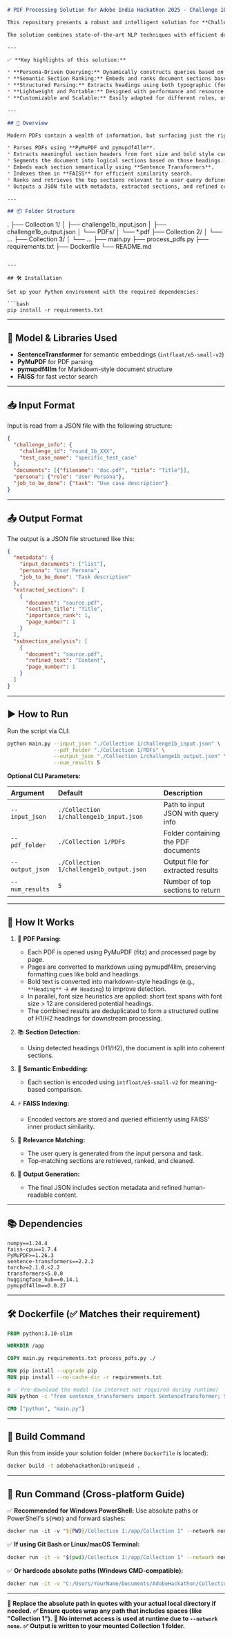 ```markdown
# PDF Processing Solution for Adobe India Hackathon 2025 - Challenge 1b

This repository presents a robust and intelligent solution for **Challenge 1b of the Adobe India Hackathon 2025**, focused on **context-aware content retrieval from PDF documents** based on a given persona and job-to-be-done. The system is designed to identify and extract the most relevant sections from a set of documents by leveraging semantic understanding, document structure parsing, and vector similarity search.

The solution combines state-of-the-art NLP techniques with efficient document processing and is structured to be easily extensible and adaptable. It utilizes **Sentence Transformers** for generating high-quality embeddings, **FAISS** for fast approximate nearest-neighbor search, and **PyMuPDF with pymupdf4llm** to analyze document structure and extract meaningful sections. The output is generated in a clean and structured JSON format, making it suitable for downstream analysis or integration with other tools.

---

✅ **Key highlights of this solution:**

* **Persona-Driven Querying:** Dynamically constructs queries based on role and task descriptions.
* **Semantic Section Ranking:** Embeds and ranks document sections based on relevance to the user query.
* **Structured Parsing:** Extracts headings using both typographic (font size) and semantic (markdown/bold) cues.
* **Lightweight and Portable:** Designed with performance and resource efficiency in mind.
* **Customizable and Scalable:** Easily adapted for different roles, use cases, or document types.

---

## 🚀 Overview

Modern PDFs contain a wealth of information, but surfacing just the right parts for a specific user goal is challenging. This system bridges that gap by doing the following:

* Parses PDFs using **PyMuPDF and pymupdf4llm**.
* Extracts meaningful section headers from font size and bold style cues.
* Segments the document into logical sections based on those headings.
* Embeds each section semantically using **Sentence Transformers**.
* Indexes them in **FAISS** for efficient similarity search.
* Ranks and retrieves the top sections relevant to a user query defined by a persona and task.
* Outputs a JSON file with metadata, extracted sections, and refined content.

---

## 📦 Folder Structure

```

.
├── Collection 1/
│   ├── challenge1b_input.json
│   ├── challenge1b_output.json
│   └── PDFs/
│       └── *.pdf
├── Collection 2/
│   └── ...
├── Collection 3/
│   └── ...
├── main.py
├── process_pdfs.py
├── requirements.txt
├── Dockerfile
└── README.md

````

---

## 🛠️ Installation

Set up your Python environment with the required dependencies:

```bash
pip install -r requirements.txt
````

-----

## 🧠 Model & Libraries Used

  * **SentenceTransformer** for semantic embeddings (`intfloat/e5-small-v2`)
  * **PyMuPDF** for PDF parsing
  * **pymupdf4llm** for Markdown-style document structure
  * **FAISS** for fast vector search

-----

## 📥 Input Format

Input is read from a JSON file with the following structure:

```json
{
  "challenge_info": {
    "challenge_id": "round_1b_XXX",
    "test_case_name": "specific_test_case"
  },
  "documents": [{"filename": "doc.pdf", "title": "Title"}],
  "persona": {"role": "User Persona"},
  "job_to_be_done": {"task": "Use case description"}
}
```

-----

## 📤 Output Format

The output is a JSON file structured like this:

```json
{
  "metadata": {
    "input_documents": ["list"],
    "persona": "User Persona",
    "job_to_be_done": "Task description"
  },
  "extracted_sections": [
    {
      "document": "source.pdf",
      "section_title": "Title",
      "importance_rank": 1,
      "page_number": 1
    }
  ],
  "subsection_analysis": [
    {
      "document": "source.pdf",
      "refined_text": "Content",
      "page_number": 1
    }
  ]
}
```

-----

## ▶️ How to Run

Run the script via CLI:

```bash
python main.py --input_json "./Collection 1/challenge1b_input.json" \
               --pdf_folder "./Collection 1/PDFs" \
               --output_json "./Collection 1/challenge1b_output.json" \
               --num_results 5
```

**Optional CLI Parameters:**

| Argument            | Default                             | Description                        |
| :------------------ | :---------------------------------- | :--------------------------------- |
| `--input_json`      | `./Collection 1/challenge1b_input.json` | Path to input JSON with query info |
| `--pdf_folder`      | `./Collection 1/PDFs`               | Folder containing the PDF documents |
| `--output_json`     | `./Collection 1/challenge1b_output.json` | Output file for extracted results |
| `--num_results`     | `5`                                 | Number of top sections to return   |

-----

## 🧩 How It Works

1.  📄 **PDF Parsing:**

      * Each PDF is opened using PyMuPDF (fitz) and processed page by page.
      * Pages are converted to markdown using pymupdf4llm, preserving formatting cues like bold and headings.
      * Bold text is converted into markdown-style headings (e.g., `**Heading**` → `## Heading`) to improve detection.
      * In parallel, font size heuristics are applied: short text spans with font size \> 12 are considered potential headings.
      * The combined results are deduplicated to form a structured outline of H1/H2 headings for downstream processing.

2.  📚 **Section Detection:**

      * Using detected headings (H1/H2), the document is split into coherent sections.

3.  🧠 **Semantic Embedding:**

      * Each section is encoded using `intfloat/e5-small-v2` for meaning-based comparison.

4.  ⚡ **FAISS Indexing:**

      * Encoded vectors are stored and queried efficiently using FAISS' inner product similarity.

5.  🎯 **Relevance Matching:**

      * The user query is generated from the input persona and task.
      * Top-matching sections are retrieved, ranked, and cleaned.

6.  📝 **Output Generation:**

      * The final JSON includes section metadata and refined human-readable content.

-----

## 📚 Dependencies

```
numpy==1.24.4
faiss-cpu==1.7.4
PyMuPDF>=1.26.3
sentence-transformers==2.2.2
torch>=2.1.0,<2.2
transformers<5.0.0
huggingface_hub==0.14.1
pymupdf4llm==0.0.27
```

-----

## 🛠️ Dockerfile (✅ Matches their requirement)

```dockerfile
FROM python:3.10-slim

WORKDIR /app

COPY main.py requirements.txt process_pdfs.py ./

RUN pip install --upgrade pip
RUN pip install --no-cache-dir -r requirements.txt

# ✅ Pre-download the model (so internet not required during runtime)
RUN python -c "from sentence_transformers import SentenceTransformer; SentenceTransformer('intfloat/e5-small-v2')"

CMD ["python", "main.py"]
```

-----

## 🧱 Build Command

Run this from inside your solution folder (where `Dockerfile` is located):

```bash
docker build -t adobehackathon1b:uniqueid .
```

-----

## 🚀 Run Command (Cross-platform Guide)

✅ **Recommended for Windows PowerShell:**
Use absolute paths or PowerShell's `${PWD}` and forward slashes:

```powershell
docker run -it -v "${PWD}/Collection 1:/app/Collection 1" --network none adobehackathon1b:uniqueid python main.py --input_json "./Collection 1/challenge1b_input.json" --pdf_folder "./Collection 1/PDFs" --output_json "./Collection 1/challenge1b_output.json"
```

✅ **If using Git Bash or Linux/macOS Terminal:**

```bash
docker run -it -v "$(pwd)/Collection 1:/app/Collection 1" --network none adobehackathon1b:uniqueid python main.py --input_json "./Collection 1/challenge1b_input.json" --pdf_folder "./Collection 1/PDFs" --output_json "./Collection 1/challenge1b_output.json"
```

✅ **Or hardcode absolute paths (Windows CMD-compatible):**

```bash
docker run -it -v "C:/Users/YourName/Documents/AdobeHackathon/Collection 1:/app/Collection 1" --network none adobehackathon1b:uniqueid python main.py --input_json "./Collection 1/challenge1b_input.json" --pdf_folder "./Collection 1/PDFs" --output_json "./Collection 1/challenge1b_output.json"
```

-----

**🔁 Replace the absolute path in quotes with your actual local directory if needed.**
**✅ Ensure quotes wrap any path that includes spaces (like "Collection 1").**
**🚫 No internet access is used at runtime due to `--network none`.**
**✅ Output is written to your mounted Collection 1 folder.**

```
```